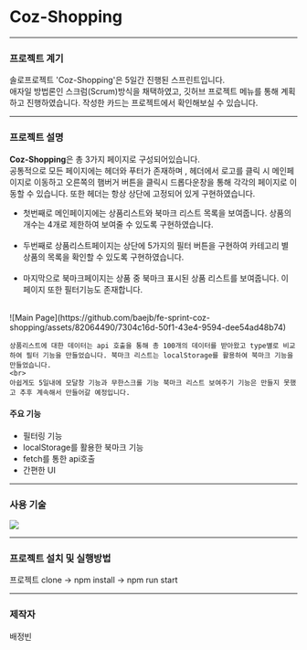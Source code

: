 <h1>Coz-Shopping</h1>
<hr>
<h3>프로젝트 계기</h3>
<p>솔로프로젝트 'Coz-Shopping'은 5일간 진행된 스프린트입니다. <br>
애자일 방법론인 스크럼(Scrum)방식을 채택하였고, 깃허브 프로젝트 메뉴를 통해  계획하고 진행하였습니다. 작성한 카드는 프로젝트에서 확인해보실 수 있습니다. 
</p>
<hr>
<h3>프로젝트 설명</h3>
<p>
    <strong>Coz-Shopping</strong>은 총 3가지 페이지로 구성되어있습니다. <br>
    공통적으로 모든 페이지에는 헤더와 푸터가 존재하며 , 헤더에서 로고를 클릭 시 메인페이지로 이동하고 오른쪽의 햄버거 버튼을 클릭시 드롭다운창을 통해 각각의 페이지로 이동할 수 있습니다. 또한 헤더는 항상 상단에 고정되어 있게 구현하였습니다. <br>
    <ul>
        <li>
            첫번째로 메인페이지에는 상품리스트와 북마크 리스트 목록을 보여줍니다. 상품의 개수는 4개로 제한하여 보여줄 수 있도록 구현하였습니다. </li><br>
    <li>두번째로 상품리스트페이지는 상단에 5가지의 필터 버튼을 구현하여 카테고리 별 상품의 목록을 확인할 수 있도록 구현하였습니다. </li><br>
        <li>마지막으로 북마크페이지는 상품 중 북마크 표시된 상품 리스트를 보여줍니다. 이 페이지 또한 필터기능도 존재합니다. </li>
    <br>
    </ul>
    <p>![Main Page](https://github.com/baejb/fe-sprint-coz-shopping/assets/82064490/7304c16d-50f1-43e4-9594-dee54ad48b74)

    상품리스트에 대한 데이터는 api 호출을 통해 총 100개의 데이터를 받아왔고 type별로 비교하여 필터 기능을 만들었습니다. 북마크 리스트는 localStorage를 활용하여 북마크 기능을 만들었습니다. 
    <br>
    아쉽게도 5일내에 모달창 기능과 무한스크롤 기능 북마크 리스트 보여주기 기능은 만들지 못했고 추후 계속해서 만들어갈 예정입니다. 
</p>
<h4>주요 기능</h4>
<ul>
    <li>필터링 기능</li>
    <li>localStorage를 활용한 북마크 기능</li>
    <li>fetch를 통한 api호출</li>
    <li>간편한 UI</li>
</ul>
<hr>
<h3>사용 기술</h3>
<img src="https://img.shields.io/badge/react-61DAFB?style=for-the-badge&logo=react&logoColor=black">
<hr>
<h3>프로젝트 설치 및 실행방법</h3>
<p>프로젝트 clone -> npm install -> npm run start </p>
<hr>
<h3>제작자</h3>
<p>배정빈</p>

